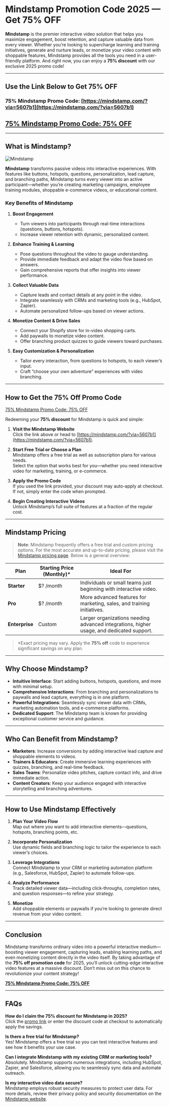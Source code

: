 # Mindstamp Promotion Code 2025 — Get 75% OFF

**Mindstamp** is the premier interactive video solution that helps you maximize engagement, boost retention, and capture valuable data from every viewer. Whether you’re looking to supercharge learning and training initiatives, generate and nurture leads, or monetize your video content with shoppable features, Mindstamp provides all the tools you need in a user-friendly platform. And right now, you can enjoy a **75% discount** with our exclusive 2025 promo code!

---

## Use the Link Below to Get 75% OFF

### 75% Mindstamp Promo Code: [https://mindstamp.com/?via=5607b1](https://mindstamp.com/?via=5607b1)

## [75% Mindstamp Promo Code: 75% OFF](https://mindstamp.com/?via=5607b1)

---

## What is Mindstamp?

![Mindstamp](https://mstestjun2.b-cdn.net/og.png)

**Mindstamp** transforms passive videos into interactive experiences. With features like buttons, hotspots, questions, personalization, lead capture, and branching paths, Mindstamp turns every viewer into an active participant—whether you’re creating marketing campaigns, employee training modules, shoppable e-commerce videos, or educational content.

### Key Benefits of Mindstamp

1. **Boost Engagement**  
   - Turn viewers into participants through real-time interactions (questions, buttons, hotspots).  
   - Increase viewer retention with dynamic, personalized content.  

2. **Enhance Training & Learning**  
   - Pose questions throughout the video to gauge understanding.  
   - Provide immediate feedback and adapt the video flow based on answers.  
   - Gain comprehensive reports that offer insights into viewer performance.

3. **Collect Valuable Data**  
   - Capture leads and contact details at any point in the video.  
   - Integrate seamlessly with CRMs and marketing tools (e.g., HubSpot, Zapier).  
   - Automate personalized follow-ups based on viewer actions.

4. **Monetize Content & Drive Sales**  
   - Connect your Shopify store for in-video shopping carts.  
   - Add paywalls to monetize video content.  
   - Offer branching product quizzes to guide viewers toward purchases.

5. **Easy Customization & Personalization**  
   - Tailor every interaction, from questions to hotspots, to each viewer’s input.  
   - Craft “choose your own adventure” experiences with video branching.

---

## How to Get the 75% Off Promo Code

[75% Mindstamp Promo Code: 75% OFF](https://mindstamp.com/?via=5607b1)

Redeeming your **75% discount** for Mindstamp is quick and simple:

1. **Visit the Mindstamp Website**  
   Click the link above or head to [https://mindstamp.com/?via=5607b1](https://mindstamp.com/?via=5607b1).  

2. **Start Free Trial or Choose a Plan**  
   Mindstamp offers a free trial as well as subscription plans for various needs.  
   Select the option that works best for you—whether you need interactive video for marketing, training, or e-commerce.

3. **Apply the Promo Code**  
   If you used the link provided, your discount may auto-apply at checkout. If not, simply enter the code when prompted.

4. **Begin Creating Interactive Videos**  
   Unlock Mindstamp’s full suite of features at a fraction of the regular cost.

---

## Mindstamp Pricing

> **Note**: Mindstamp frequently offers a free trial and custom pricing options. For the most accurate and up-to-date pricing, please visit the [Mindstamp pricing page](https://mindstamp.com/?via=5607b1). Below is a general overview:

| Plan           | Starting Price (Monthly)* | Ideal For                                          |
|----------------|---------------------------|----------------------------------------------------|
| **Starter**    | \$? /month               | Individuals or small teams just beginning with interactive video. |
| **Pro**        | \$? /month               | More advanced features for marketing, sales, and training initiatives. |
| **Enterprise** | Custom                   | Larger organizations needing advanced integrations, higher usage, and dedicated support. |

> \*Exact pricing may vary. Apply the **75% off** code to experience significant savings on any plan.

---

## Why Choose Mindstamp?

- **Intuitive Interface**: Start adding buttons, hotspots, questions, and more with minimal setup.  
- **Comprehensive Interactions**: From branching and personalizations to paywalls and lead capture, everything is in one platform.  
- **Powerful Integrations**: Seamlessly sync viewer data with CRMs, marketing automation tools, and e-commerce platforms.  
- **Dedicated Support**: The Mindstamp team is known for providing exceptional customer service and guidance.

---

## Who Can Benefit from Mindstamp?

- **Marketers**: Increase conversions by adding interactive lead capture and shoppable elements to videos.  
- **Trainers & Educators**: Create immersive learning experiences with quizzes, branching, and real-time feedback.  
- **Sales Teams**: Personalize video pitches, capture contact info, and drive immediate action.  
- **Content Creators**: Keep your audience engaged with interactive storytelling and branching adventures.

---

## How to Use Mindstamp Effectively

1. **Plan Your Video Flow**  
   Map out where you want to add interactive elements—questions, hotspots, branching points, etc.

2. **Incorporate Personalization**  
   Use dynamic fields and branching logic to tailor the experience to each viewer’s choices.

3. **Leverage Integrations**  
   Connect Mindstamp to your CRM or marketing automation platform (e.g., Salesforce, HubSpot, Zapier) to automate follow-ups.

4. **Analyze Performance**  
   Track detailed viewer data—including click-throughs, completion rates, and question responses—to refine your strategy.

5. **Monetize**  
   Add shoppable elements or paywalls if you’re looking to generate direct revenue from your video content.

---

## Conclusion

Mindstamp transforms ordinary video into a powerful interactive medium—boosting viewer engagement, capturing leads, enabling learning paths, and even monetizing content directly in the video itself. By taking advantage of the **75% off promotion code** for 2025, you’ll unlock cutting-edge interactive video features at a massive discount. Don’t miss out on this chance to revolutionize your content strategy!

[**75% Mindstamp Promo Code: 75% OFF**](https://mindstamp.com/?via=5607b1)

---

## FAQs

**How do I claim the 75% discount for Mindstamp in 2025?**  
Click the [promo link](https://mindstamp.com/?via=5607b1) or enter the discount code at checkout to automatically apply the savings.

**Is there a free trial for Mindstamp?**  
Yes! Mindstamp offers a free trial so you can test interactive features and see how it benefits your use case.

**Can I integrate Mindstamp with my existing CRM or marketing tools?**  
Absolutely. Mindstamp supports numerous integrations, including HubSpot, Zapier, and Salesforce, allowing you to seamlessly sync data and automate outreach.

**Is my interactive video data secure?**  
Mindstamp employs robust security measures to protect user data. For more details, review their privacy policy and security documentation on the [Mindstamp website](https://mindstamp.com/?via=5607b1).
